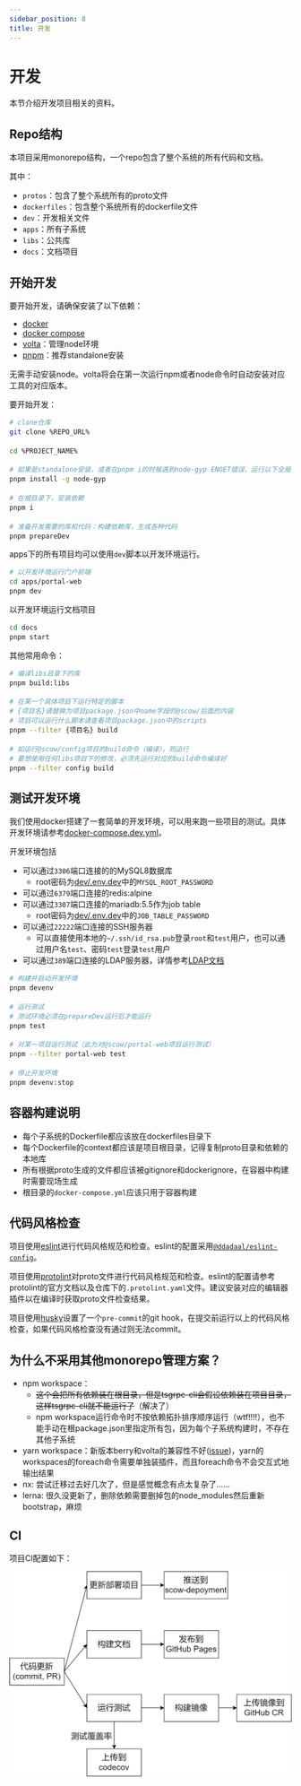 ```yaml
---
sidebar_position: 8
title: 开发
---
```


# 开发

本节介绍开发项目相关的资料。

## Repo结构

本项目采用monorepo结构，一个repo包含了整个系统的所有代码和文档。

其中：

- `protos`：包含了整个系统所有的proto文件
- `dockerfiles`：包含整个系统所有的dockerfile文件
- `dev`：开发相关文件
- `apps`：所有子系统
- `libs`：公共库
- `docs`：文档项目

## 开始开发

要开始开发，请确保安装了以下依赖：

- [docker](https://docs.docker.com/engine/install/)
- [docker compose](https://docs.docker.com/compose/install/)
- [volta](https://volta.sh/)：管理node环境
- [pnpm](https://pnpm.io/pnpm-cli)：推荐standalone安装

无需手动安装node。volta将会在第一次运行npm或者node命令时自动安装对应工具的对应版本。

要开始开发：

```bash
# clone仓库
git clone %REPO_URL%

cd %PROJECT_NAME%

# 如果是standalone安装，或者在pnpm i的时候遇到node-gyp ENOET错误，运行以下全局安装node-gyp。只用安装一次即可。
pnpm install -g node-gyp

# 在根目录下，安装依赖
pnpm i

# 准备开发需要的库和代码：构建依赖库，生成各种代码
pnpm prepareDev

```

apps下的所有项目均可以使用`dev`脚本以开发环境运行。

```bash
# 以开发环境运行门户前端
cd apps/portal-web
pnpm dev
```

以开发环境运行文档项目

```bash
cd docs
pnpm start
```

其他常用命令：

```bash
# 编译libs目录下的库
pnpm build:libs

# 在某一个具体项目下运行特定的脚本
# {项目名}请替换为项目package.json中name字段的@scow/后面的内容
# 项目可以运行什么脚本请查看项目package.json中的scripts
pnpm --filter {项目名} build

# 如运行@scow/config项目的build命令（编译），则运行
# 要想使用任何libs项目下的修改，必须先运行对应的build命令编译好
pnpm --filter config build

```


## 测试开发环境

我们使用docker搭建了一套简单的开发环境，可以用来跑一些项目的测试。具体开发环境请参考[docker-compose.dev.yml](../../../../dev/docker-compose.dev.yml)。

开发环境包括

- 可以通过`3306`端口连接的的MySQL8数据库
    - root密码为[dev/.env.dev](../../../../dev/.env.dev)中的`MYSQL_ROOT_PASSWORD`
- 可以通过`6379`端口连接的redis:alpine
- 可以通过`3307`端口连接的mariadb:5.5作为job table
    - root密码为[dev/.env.dev](../../../../dev/.env.dev)中的`JOB_TABLE_PASSWORD`
- 可以通过`22222`端口连接的SSH服务器
    - 可以直接使用本地的`~/.ssh/id_rsa.pub`登录`root`和`test`用户，也可以通过用户名`test`、密码`test`登录`test`用户
- 可以通过`389`端口连接的LDAP服务器，详情参考[LDAP文档](./auth/ldap.md#LDAP镜像)

```bash
# 构建并启动开发环境
pnpm devenv

# 运行测试
# 测试环境必须在prepareDev运行后才能运行
pnpm test

# 对某一项目运行测试（此为对@scow/portal-web项目运行测试）
pnpm --filter portal-web test

# 停止开发环境
pnpm devenv:stop
```

## 容器构建说明

- 每个子系统的Dockerfile都应该放在dockerfiles目录下
- 每个Dockerfile的context都应该是项目根目录，记得复制proto目录和依赖的本地库
- 所有根据proto生成的文件都应该被gitignore和dockerignore，在容器中构建时需要现场生成
- 根目录的`docker-compose.yml`应该只用于容器构建

## 代码风格检查

项目使用[eslint](https://eslint.org)进行代码风格规范和检查。eslint的配置采用[`@ddadaal/eslint-config`](https://github.com/ddadaal/eslint-config)。

项目使用[protolint](https://github.com/yoheimuta/protolint)对proto文件进行代码风格规范和检查。eslint的配置请参考protolint的官方文档以及仓库下的`.protolint.yaml`文件。建议安装对应的编辑器插件以在编译时获取proto文件检查结果。

项目使用[husky](https://github.com/typicode/husky)设置了一个`pre-commit`的git hook，在提交前运行以上的代码风格检查，如果代码风格检查没有通过则无法commit。

## 为什么不采用其他monorepo管理方案？

- npm workspace：
  - ~~这个会把所有依赖装在根目录，但是tsgrpc-cli会假设依赖装在项目目录，这样tsgrpc-cli就不能运行了~~（解决了）
  - npm workspace运行命令时不按依赖拓扑排序顺序运行（wtf!!!!），也不能手动在根package.json里指定所有包，因为每个子系统构建时，不存在其他子系统
- yarn workspace：新版本berry和volta的兼容性不好([issue](https://github.com/volta-cli/volta/issues/651))，yarn的workspaces的foreach命令需要单独装插件，而且foreach命令不会交互式地输出结果
- nx: 尝试迁移过去好几次了，但是感觉概念有点太复杂了……
- lerna: 很久没更新了，删除依赖需要删掉包的node_modules然后重新bootstrap，麻烦

## CI

项目CI配置如下：

![CI流程](../../../diagrams/ci.png)


